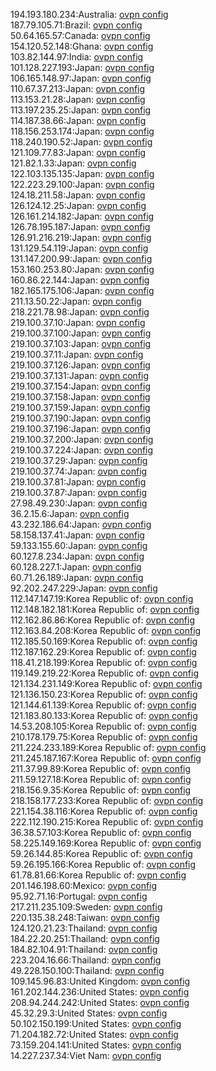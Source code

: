 194.193.180.234:Australia: [ovpn config](vpn/194_193_180_234.ovpn)  
187.79.105.71:Brazil: [ovpn config](vpn/187_79_105_71.ovpn)  
50.64.165.57:Canada: [ovpn config](vpn/50_64_165_57.ovpn)  
154.120.52.148:Ghana: [ovpn config](vpn/154_120_52_148.ovpn)  
103.82.144.97:India: [ovpn config](vpn/103_82_144_97.ovpn)  
101.128.227.193:Japan: [ovpn config](vpn/101_128_227_193.ovpn)  
106.165.148.97:Japan: [ovpn config](vpn/106_165_148_97.ovpn)  
110.67.37.213:Japan: [ovpn config](vpn/110_67_37_213.ovpn)  
113.153.21.28:Japan: [ovpn config](vpn/113_153_21_28.ovpn)  
113.197.235.25:Japan: [ovpn config](vpn/113_197_235_25.ovpn)  
114.187.38.66:Japan: [ovpn config](vpn/114_187_38_66.ovpn)  
118.156.253.174:Japan: [ovpn config](vpn/118_156_253_174.ovpn)  
118.240.190.52:Japan: [ovpn config](vpn/118_240_190_52.ovpn)  
121.109.77.83:Japan: [ovpn config](vpn/121_109_77_83.ovpn)  
121.82.1.33:Japan: [ovpn config](vpn/121_82_1_33.ovpn)  
122.103.135.135:Japan: [ovpn config](vpn/122_103_135_135.ovpn)  
122.223.29.100:Japan: [ovpn config](vpn/122_223_29_100.ovpn)  
124.18.211.58:Japan: [ovpn config](vpn/124_18_211_58.ovpn)  
126.124.12.25:Japan: [ovpn config](vpn/126_124_12_25.ovpn)  
126.161.214.182:Japan: [ovpn config](vpn/126_161_214_182.ovpn)  
126.78.195.187:Japan: [ovpn config](vpn/126_78_195_187.ovpn)  
126.91.216.219:Japan: [ovpn config](vpn/126_91_216_219.ovpn)  
131.129.54.119:Japan: [ovpn config](vpn/131_129_54_119.ovpn)  
131.147.200.99:Japan: [ovpn config](vpn/131_147_200_99.ovpn)  
153.160.253.80:Japan: [ovpn config](vpn/153_160_253_80.ovpn)  
160.86.22.144:Japan: [ovpn config](vpn/160_86_22_144.ovpn)  
182.165.175.106:Japan: [ovpn config](vpn/182_165_175_106.ovpn)  
211.13.50.22:Japan: [ovpn config](vpn/211_13_50_22.ovpn)  
218.221.78.98:Japan: [ovpn config](vpn/218_221_78_98.ovpn)  
219.100.37.10:Japan: [ovpn config](vpn/219_100_37_10.ovpn)  
219.100.37.100:Japan: [ovpn config](vpn/219_100_37_100.ovpn)  
219.100.37.103:Japan: [ovpn config](vpn/219_100_37_103.ovpn)  
219.100.37.11:Japan: [ovpn config](vpn/219_100_37_11.ovpn)  
219.100.37.126:Japan: [ovpn config](vpn/219_100_37_126.ovpn)  
219.100.37.131:Japan: [ovpn config](vpn/219_100_37_131.ovpn)  
219.100.37.154:Japan: [ovpn config](vpn/219_100_37_154.ovpn)  
219.100.37.158:Japan: [ovpn config](vpn/219_100_37_158.ovpn)  
219.100.37.159:Japan: [ovpn config](vpn/219_100_37_159.ovpn)  
219.100.37.190:Japan: [ovpn config](vpn/219_100_37_190.ovpn)  
219.100.37.196:Japan: [ovpn config](vpn/219_100_37_196.ovpn)  
219.100.37.200:Japan: [ovpn config](vpn/219_100_37_200.ovpn)  
219.100.37.224:Japan: [ovpn config](vpn/219_100_37_224.ovpn)  
219.100.37.29:Japan: [ovpn config](vpn/219_100_37_29.ovpn)  
219.100.37.74:Japan: [ovpn config](vpn/219_100_37_74.ovpn)  
219.100.37.81:Japan: [ovpn config](vpn/219_100_37_81.ovpn)  
219.100.37.87:Japan: [ovpn config](vpn/219_100_37_87.ovpn)  
27.98.49.230:Japan: [ovpn config](vpn/27_98_49_230.ovpn)  
36.2.15.6:Japan: [ovpn config](vpn/36_2_15_6.ovpn)  
43.232.186.64:Japan: [ovpn config](vpn/43_232_186_64.ovpn)  
58.158.137.41:Japan: [ovpn config](vpn/58_158_137_41.ovpn)  
59.133.155.60:Japan: [ovpn config](vpn/59_133_155_60.ovpn)  
60.127.8.234:Japan: [ovpn config](vpn/60_127_8_234.ovpn)  
60.128.227.1:Japan: [ovpn config](vpn/60_128_227_1.ovpn)  
60.71.26.189:Japan: [ovpn config](vpn/60_71_26_189.ovpn)  
92.202.247.229:Japan: [ovpn config](vpn/92_202_247_229.ovpn)  
112.147.147.19:Korea Republic of: [ovpn config](vpn/112_147_147_19.ovpn)  
112.148.182.181:Korea Republic of: [ovpn config](vpn/112_148_182_181.ovpn)  
112.162.86.86:Korea Republic of: [ovpn config](vpn/112_162_86_86.ovpn)  
112.163.84.208:Korea Republic of: [ovpn config](vpn/112_163_84_208.ovpn)  
112.185.50.169:Korea Republic of: [ovpn config](vpn/112_185_50_169.ovpn)  
112.187.162.29:Korea Republic of: [ovpn config](vpn/112_187_162_29.ovpn)  
118.41.218.199:Korea Republic of: [ovpn config](vpn/118_41_218_199.ovpn)  
119.149.219.22:Korea Republic of: [ovpn config](vpn/119_149_219_22.ovpn)  
121.134.231.149:Korea Republic of: [ovpn config](vpn/121_134_231_149.ovpn)  
121.136.150.23:Korea Republic of: [ovpn config](vpn/121_136_150_23.ovpn)  
121.144.61.139:Korea Republic of: [ovpn config](vpn/121_144_61_139.ovpn)  
121.183.80.133:Korea Republic of: [ovpn config](vpn/121_183_80_133.ovpn)  
14.53.208.105:Korea Republic of: [ovpn config](vpn/14_53_208_105.ovpn)  
210.178.179.75:Korea Republic of: [ovpn config](vpn/210_178_179_75.ovpn)  
211.224.233.189:Korea Republic of: [ovpn config](vpn/211_224_233_189.ovpn)  
211.245.187.167:Korea Republic of: [ovpn config](vpn/211_245_187_167.ovpn)  
211.37.99.89:Korea Republic of: [ovpn config](vpn/211_37_99_89.ovpn)  
211.59.127.18:Korea Republic of: [ovpn config](vpn/211_59_127_18.ovpn)  
218.156.9.35:Korea Republic of: [ovpn config](vpn/218_156_9_35.ovpn)  
218.158.177.233:Korea Republic of: [ovpn config](vpn/218_158_177_233.ovpn)  
221.154.38.116:Korea Republic of: [ovpn config](vpn/221_154_38_116.ovpn)  
222.112.190.215:Korea Republic of: [ovpn config](vpn/222_112_190_215.ovpn)  
36.38.57.103:Korea Republic of: [ovpn config](vpn/36_38_57_103.ovpn)  
58.225.149.169:Korea Republic of: [ovpn config](vpn/58_225_149_169.ovpn)  
59.26.144.85:Korea Republic of: [ovpn config](vpn/59_26_144_85.ovpn)  
59.26.195.166:Korea Republic of: [ovpn config](vpn/59_26_195_166.ovpn)  
61.78.81.66:Korea Republic of: [ovpn config](vpn/61_78_81_66.ovpn)  
201.146.198.60:Mexico: [ovpn config](vpn/201_146_198_60.ovpn)  
95.92.71.16:Portugal: [ovpn config](vpn/95_92_71_16.ovpn)  
217.211.235.109:Sweden: [ovpn config](vpn/217_211_235_109.ovpn)  
220.135.38.248:Taiwan: [ovpn config](vpn/220_135_38_248.ovpn)  
124.120.21.23:Thailand: [ovpn config](vpn/124_120_21_23.ovpn)  
184.22.20.251:Thailand: [ovpn config](vpn/184_22_20_251.ovpn)  
184.82.104.91:Thailand: [ovpn config](vpn/184_82_104_91.ovpn)  
223.204.16.66:Thailand: [ovpn config](vpn/223_204_16_66.ovpn)  
49.228.150.100:Thailand: [ovpn config](vpn/49_228_150_100.ovpn)  
109.145.96.83:United Kingdom: [ovpn config](vpn/109_145_96_83.ovpn)  
161.202.144.236:United States: [ovpn config](vpn/161_202_144_236.ovpn)  
208.94.244.242:United States: [ovpn config](vpn/208_94_244_242.ovpn)  
45.32.29.3:United States: [ovpn config](vpn/45_32_29_3.ovpn)  
50.102.150.199:United States: [ovpn config](vpn/50_102_150_199.ovpn)  
71.204.182.72:United States: [ovpn config](vpn/71_204_182_72.ovpn)  
73.159.204.141:United States: [ovpn config](vpn/73_159_204_141.ovpn)  
14.227.237.34:Viet Nam: [ovpn config](vpn/14_227_237_34.ovpn)  
